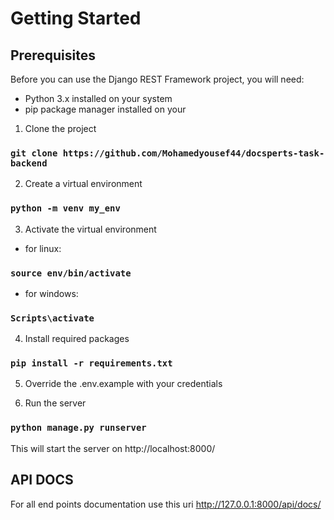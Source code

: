 # Getting Started

## Prerequisites

Before you can use the Django REST Framework project, you will need:

- Python 3.x installed on your system
- pip package manager installed on your

1. Clone the project

### `git clone https://github.com/Mohamedyousef44/docsperts-task-backend`

2. Create a virtual environment

### `python -m venv my_env `

3. Activate the virtual environment

- for linux:

### `source env/bin/activate`

- for windows:

### `Scripts\activate`

4. Install required packages

### `pip install -r requirements.txt`

5. Override the .env.example with your credentials

6. Run the server

### `python manage.py runserver`

This will start the server on http://localhost:8000/

## API DOCS

For all end points documentation use this uri http://127.0.0.1:8000/api/docs/
